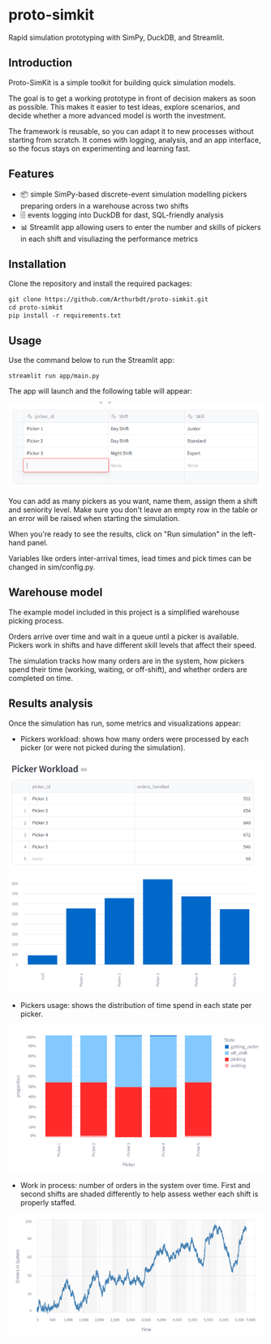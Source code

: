 # proto-simkit
Rapid simulation prototyping with SimPy, DuckDB, and Streamlit.

## Introduction
Proto-SimKit is a simple toolkit for building quick simulation models.

The goal is to get a working prototype in front of decision makers as soon as possible. This makes it easier to test ideas, explore scenarios, and decide whether a more advanced model is worth the investment.

The framework is reusable, so you can adapt it to new processes without starting from scratch. It comes with logging, analysis, and an app interface, so the focus stays on experimenting and learning fast.

## Features
- 📦 simple SimPy-based discrete-event simulation modelling pickers preparing orders in a warehouse across two shifts
- 🗄️ events logging into DuckDB for dast, SQL-friendly analysis
- 📊 Streamlit app allowing users to enter the number and skills of pickers in each shift and visuliazing the performance metrics


## Installation
Clone the repository and install the required packages:
```
git clone https://github.com/Arthurbdt/proto-simkit.git
cd proto-simkit
pip install -r requirements.txt
```

## Usage
Use the command below to run the Streamlit app:
```
streamlit run app/main.py
```
The app will launch and the following table will appear:

<img src='./app/images/pickers_table.png'>

You can add as many pickers as you want, name them, assign them a shift and seniority level. Make sure you don't leave an empty row in the table or an error will be raised when starting the simulation.

When you're ready to see the results, click on "Run simulation" in the left-hand panel.

Variables like orders inter-arrival times, lead times and pick times can be changed in sim/config.py.

## Warehouse model
The example model included in this project is a simplified warehouse picking process. 

Orders arrive over time and wait in a queue until a picker is available. Pickers work in shifts and have different skill levels that affect their speed. 

The simulation tracks how many orders are in the system, how pickers spend their time (working, waiting, or off-shift), and whether orders are completed on time.

## Results analysis

Once the simulation has run, some metrics and visualizations appear:
- Pickers workload: shows how many orders were processed by each picker (or were not picked during the simulation).

<img src='./app/images/pickers_workload.png'>

- Pickers usage: shows the distribution of time spend in each state per picker.

<img src='./app/images/pickers_usage.png'>

- Work in process: number of orders in the system over time. First and second shifts are shaded differently to help assess wether each shift is properly staffed.

<img src='./app/images/work_in_process.png'>


